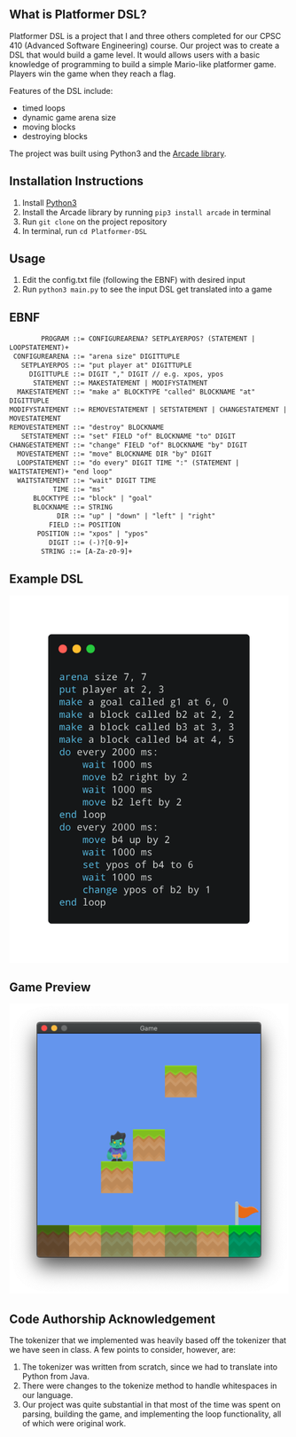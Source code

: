 ## What is Platformer DSL?
Platformer DSL is a project that I and three others completed for our CPSC 410 (Advanced Software Engineering) course. Our project was to create a DSL that would build a game level. It would  allows users with a basic knowledge of programming to build a simple Mario-like platformer game. Players win the game when they reach a flag.

Features of the DSL include:
* timed loops 
* dynamic game arena size
* moving blocks
* destroying blocks

The project was built using Python3 and the [Arcade library](https://arcade.academy/).

## Installation Instructions
1. Install [Python3](https://www.python.org/downloads/)
2. Install the Arcade library by running ```pip3 install arcade``` in terminal
3. Run ```git clone``` on the project repository
4. In terminal, run ```cd Platformer-DSL```

## Usage
1. Edit the config.txt file (following the EBNF) with desired input
2. Run ```python3 main.py``` to see the input DSL get translated into a game

## EBNF
            PROGRAM ::= CONFIGUREARENA? SETPLAYERPOS? (STATEMENT | LOOPSTATEMENT)+
     CONFIGUREARENA ::= "arena size" DIGITTUPLE
       SETPLAYERPOS ::= "put player at" DIGITTUPLE
         DIGITTUPLE ::= DIGIT "," DIGIT // e.g. xpos, ypos
          STATEMENT ::= MAKESTATEMENT | MODIFYSTATMENT
      MAKESTATEMENT ::= "make a" BLOCKTYPE "called" BLOCKNAME "at" DIGITTUPLE
    MODIFYSTATEMENT ::= REMOVESTATEMENT | SETSTATEMENT | CHANGESTATEMENT | MOVESTATEMENT
    REMOVESTATEMENT ::= "destroy" BLOCKNAME
       SETSTATEMENT ::= "set" FIELD "of" BLOCKNAME "to" DIGIT
    CHANGESTATEMENT ::= "change" FIELD "of" BLOCKNAME "by" DIGIT
      MOVESTATEMENT ::= "move" BLOCKNAME DIR "by" DIGIT
      LOOPSTATEMENT ::= "do every" DIGIT TIME ":" (STATEMENT | WAITSTATEMENT)+ "end loop"
      WAITSTATEMENT ::= "wait" DIGIT TIME
               TIME ::= "ms"
          BLOCKTYPE ::= "block" | "goal"
          BLOCKNAME ::= STRING
                DIR ::= "up" | "down" | "left" | "right"
              FIELD ::= POSITION
           POSITION ::= "xpos" | "ypos"
              DIGIT ::= (-)?[0-9]+
            STRING ::= [A-Za-z0-9]+

## Example DSL
![DSL Preview](/images/code.png)

## Game Preview
![Game Preview](/images/preview.png)

## Code Authorship Acknowledgement
The tokenizer that we implemented was heavily based off the tokenizer that we have seen in class.
A few points to consider, however, are:
1. The tokenizer was written from scratch, since we had to translate into Python from Java.
2. There were changes to the tokenize method to handle whitespaces in our language.
3. Our project was quite substantial in that most of the time was spent on parsing, building the game, and implementing the loop functionality, all of which were original work.

